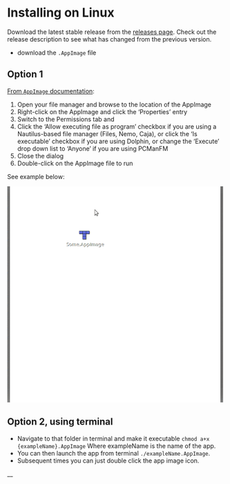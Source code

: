 # Installing on Linux



Download the latest stable release from the [releases page](https://github.com/pietrop/digital-paper-edit-electron/releases). Check out the release description to see what has changed from the previous version.

* download the `.AppImage` file

## Option 1

[From `AppImage` documentation](https://discourse.appimage.org/t/how-to-make-an-appimage-executable/80):

1. Open your file manager and browse to the location of the AppImage
2. Right-click on the AppImage and click the ‘Properties’ entry
3. Switch to the Permissions tab and
4. Click the ‘Allow executing file as program’ checkbox if you are using a Nautilus-based file manager \(Files, Nemo, Caja\), or click the ‘Is executable’ checkbox if you are using Dolphin, or change the ‘Execute’ drop down list to ‘Anyone’ if you are using PCManFM
5. Close the dialog
6. Double-click on the AppImage file to run

See example below:

![](../.gitbook/assets/assets_-lketzisqibnpyxffmzt_-lkeuvc84akkw9lpskbg_-lkeuwogfqao0xvquk_4_appimagepremissions.gif)

## Option 2, using terminal

* Navigate to that folder in terminal and make it executable `chmod a+x {exampleName}.AppImage` Where exampleName is the name of the app. 
* You can then launch the app from terminal `./exampleName.AppImage`.
* Subsequent times you can just double click the app image icon.

\_\_

